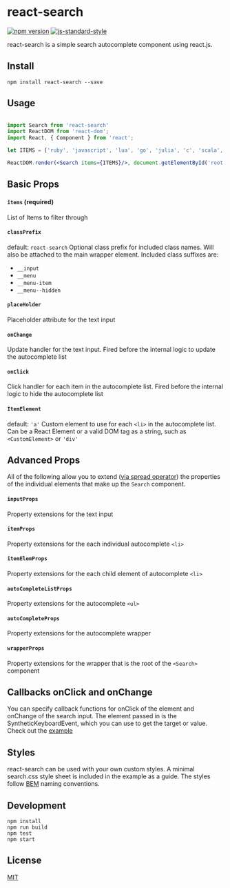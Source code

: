 # react-search

[![npm version](https://badge.fury.io/js/react-search.svg)](https://badge.fury.io/js/react-search)
[![js-standard-style](https://img.shields.io/badge/code%20style-standard-brightgreen.svg?style=flat)](https://github.com/feross/standard)

react-search is a simple search autocomplete component using react.js.

## Install

`npm install react-search --save`

## Usage

```jsx

import Search from 'react-search'
import ReactDOM from 'react-dom';
import React, { Component } from 'react';

let ITEMS = ['ruby', 'javascript', 'lua', 'go', 'julia', 'c', 'scala','haskell']

ReactDOM.render(<Search items={ITEMS}/>, document.getElementById('root'));

```

## Basic Props

#### `items` (required)
List of Items to filter through

#### `classPrefix`
default: `react-search`
Optional class prefix for included class names. Will also be attached to the main wrapper element. Included class suffixes are:
  - `__input`
  - `__menu`
  - `__menu-item`
  - `__menu--hidden`

#### `placeHolder`
Placeholder attribute for the text input

#### `onChange`
Update handler for the text input. Fired before the internal logic to update the autocomplete list

#### `onClick`
Click handler for each item in the autocomplete list. Fired before the internal logic to hide the autocomplete list

#### `ItemElement`
default: `'a'`
Custom element to use for each `<li>` in the autocomplete list. Can be a React Element or a valid DOM tag as a string, such as `<CustomElement>` or `'div'`

## Advanced Props

All of the following allow you to extend ([via spread operator](https://facebook.github.io/react/docs/transferring-props.html)) the properties of the individual elements that make up the `Search` component.

#### `inputProps`
Property extensions for the text input

#### `itemProps`
Property extensions for the each individual autocomplete `<li>`

#### `itemElemProps`
Property extensions for the each child element of autocomplete `<li>`

#### `autoCompleteListProps`
Property extensions for the autocomplete `<ul>`

#### `autoCompleteProps`
Property extensions for the autocomplete wrapper

#### `wrapperProps`
Property extensions for the wrapper that is the root of the `<Search>` component

## Callbacks onClick and onChange

You can specify callback functions for onClick of the element and onChange of the search input. The element passed in is the SyntheticKeyboardEvent, which you can use to get the target or value. Check out the [example](https://github.com/StevenIseki/react-search/tree/master/example)

## Styles

react-search can be used with your own custom styles. A minimal search.css style sheet is included in the example as a guide. The styles follow [BEM](https://en.bem.info/method/) naming conventions.

## Development
    npm install
    npm run build
    npm test
    npm start

## License

[MIT](http://isekivacenz.mit-license.org/)
